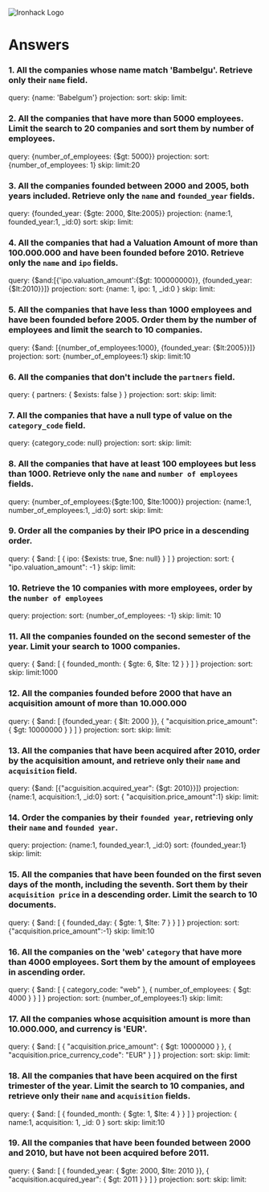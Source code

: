 ![Ironhack Logo](https://i.imgur.com/1QgrNNw.png)

# Answers

### 1. All the companies whose name match 'Bambelgu'. Retrieve only their `name` field.

<!-- Your Code Goes Here -->
query: {name: 'Babelgum'}
projection:
sort:
skip:
limit:
### 2. All the companies that have more than 5000 employees. Limit the search to 20 companies and sort them by **number of employees**.

<!-- Your Code Goes Here -->
query: {number_of_employees: {$gt: 5000}}
projection:
sort:{number_of_employees: 1}
skip:
limit:20

### 3. All the companies founded between 2000 and 2005, both years included. Retrieve only the `name` and `founded_year` fields.

<!-- Your Code Goes Here -->
query: {founded_year: {$gte: 2000, $lte:2005}}
projection: {name:1, founded_year:1, _id:0}
sort:
skip:
limit:

### 4. All the companies that had a Valuation Amount of more than 100.000.000 and have been founded before 2010. Retrieve only the `name` and `ipo` fields.

<!-- Your Code Goes Here -->
query: {$and:[{'ipo.valuation_amount':{$gt: 100000000}}, {founded_year: {$lt:2010}}]}
projection:
sort: {name: 1, ipo: 1, _id:0 }
skip:
limit:

### 5. All the companies that have less than 1000 employees and have been founded before 2005. Order them by the number of employees and limit the search to 10 companies.

<!-- Your Code Goes Here -->
query: {$and: [{number_of_employees:1000}, {founded_year: {$lt:2005}}]}
projection:
sort: {number_of_employees:1}
skip:
limit:10

### 6. All the companies that don't include the `partners` field.

<!-- Your Code Goes Here -->
query: { partners: { $exists: false } }
projection:
sort:
skip:
limit:

### 7. All the companies that have a null type of value on the `category_code` field.

<!-- Your Code Goes Here -->
query: {category_code: null}
projection:
sort:
skip:
limit:

### 8. All the companies that have at least 100 employees but less than 1000. Retrieve only the `name` and `number of employees` fields.

<!-- Your Code Goes Here -->
query: {number_of_employees:{$gte:100, $lte:1000}}
projection: {name:1, number_of_employees:1, _id:0}
sort:
skip:
limit:

### 9. Order all the companies by their IPO price in a descending order.

<!-- Your Code Goes Here -->
query: { $and: [ { ipo: {$exists: true, $ne: null} } ] }
projection:
sort: { "ipo.valuation_amount": -1 }
skip:
limit:

### 10. Retrieve the 10 companies with more employees, order by the `number of employees`

<!-- Your Code Goes Here -->
query: 
projection:
sort: {number_of_employees: -1}
skip:
limit: 10

### 11. All the companies founded on the second semester of the year. Limit your search to 1000 companies.

<!-- Your Code Goes Here -->
query: { $and: [ { founded_month: { $gte: 6, $lte: 12 } } ] }
projection:
sort:
skip:
limit:1000

### 12. All the companies founded before 2000 that have an acquisition amount of more than 10.000.000

<!-- Your Code Goes Here -->
query:  { $and: [ {founded_year: { $lt: 2000 }}, { "acquisition.price_amount": { $gt: 10000000 } } ] }
projection:
sort:
skip:
limit:

### 13. All the companies that have been acquired after 2010, order by the acquisition amount, and retrieve only their `name` and `acquisition` field.

<!-- Your Code Goes Here -->
query: {$and: [{"acguisition.acquired_year": {$gt: 2010}}]}
projection:{name:1, acquisition:1, _id:0}
sort: { "acquisition.price_amount":1}
skip:
limit:

### 14. Order the companies by their `founded year`, retrieving only their `name` and `founded year`.

<!-- Your Code Goes Here -->
query: 
projection: {name:1, founded_year:1, _id:0}
sort: {founded_year:1}
skip:
limit:

### 15. All the companies that have been founded on the first seven days of the month, including the seventh. Sort them by their `acquisition price` in a descending order. Limit the search to 10 documents.

<!-- Your Code Goes Here -->
query: { $and: [ { founded_day: { $gte: 1, $lte: 7 } } ] }
projection:
sort:{"acquisition.price_amount":-1}
skip:
limit:10

### 16. All the companies on the 'web' `category` that have more than 4000 employees. Sort them by the amount of employees in ascending order.

<!-- Your Code Goes Here -->
query: { $and: [ { category_code: "web" }, { number_of_employees: { $gt: 4000 } } ] }
projection:
sort: {number_of_employees:1}
skip:
limit:

### 17. All the companies whose acquisition amount is more than 10.000.000, and currency is 'EUR'.

<!-- Your Code Goes Here -->
query: { $and: [ { "acquisition.price_amount": { $gt: 10000000 } }, { "acquisition.price_currency_code": "EUR" } ] }
projection:
sort:
skip:
limit:

### 18. All the companies that have been acquired on the first trimester of the year. Limit the search to 10 companies, and retrieve only their `name` and `acquisition` fields.

<!-- Your Code Goes Here -->
query: { $and: [ { founded_month: { $gte: 1, $lte: 4 } } ] }
projection:  { name:1, acquisition: 1, _id: 0 }
sort:
skip:
limit:10

### 19. All the companies that have been founded between 2000 and 2010, but have not been acquired before 2011.

<!-- Your Code Goes Here -->
query: { $and: [ { founded_year: { $gte: 2000, $lte: 2010 }}, { "acquisition.acquired_year": { $gt: 2011 } } ] }
projection:
sort:
skip:
limit:

